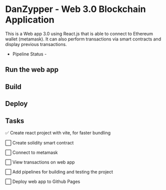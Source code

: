 # DanZypper - Web 3.0 Blockchain Application

This is a Web app 3.0 using React.js that is able to connect to Ethereum wallet (metamask).
It can also perform transactions via smart contracts and display previous transactions.

- Pipeline Status -

## Run the web app

## Build

## Deploy

## Tasks

✅ Create react project with vite, for faster bundling

⬜️ Create solidity smart contract

⬜️ Connect to metamask

⬜️ View transactions on web app

⬜️ Add pipelines for building and testing the project

⬜️ Deploy web app to Github Pages

